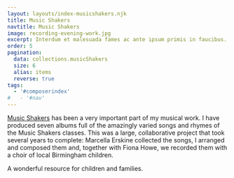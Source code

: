 ```yaml
---
layout: layouts/index-musicshakers.njk
title: Music Shakers
navtitle: Music Shakers
image: recording-evening-work.jpg
excerpt: Interdum et malesuada fames ac ante ipsum primis in faucibus. Phasellus consequat.
order: 5
pagination:
  data: collections.musicShakers
  size: 6
  alias: items
  reverse: true
tags:
  - '#composerindex'
#   - '#nav'
---
```


[Music Shakers](http://www.musicshakers.com/) has been a very important part of my musical work. I have produced seven albums full of the amazingly varied songs and rhymes of the Music Shakers classes. This was a large, collaborative project that took several years to complete: Marcella Erskine collected the songs, I arranged and composed them and, together with Fiona Howe, we recorded them with a choir of local Birmingham children. 

A wonderful resource for children and families.